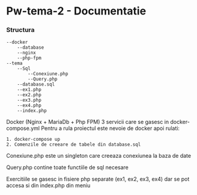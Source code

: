# Pw-tema-2 - Documentatie

### Structura
```
--docker
    --database
    --nginx
    --php-fpm
--tema
    --Sql
        --Conexiune.php
        --Query.php
    --database.sql
    --ex1.php
    --ex2.php
    --ex3.php
    --ex4.php
    --index.php
```
Docker (Nginx + MariaDb + Php FPM)
3 servicii care se gasesc in docker-compose.yml
Pentru a rula proiectul este nevoie de docker apoi rulati:
```
1. docker-compose up
2. Comenzile de creeare de tabele din database.sql
```

Conexiune.php este un singleton care creeaza conexiunea la baza de date

Query.php contine toate functiile de sql necesare

Exercitiile se gasesc in fisiere php separate (ex1, ex2, ex3, ex4) dar se pot accesa si din index.php din meniu

